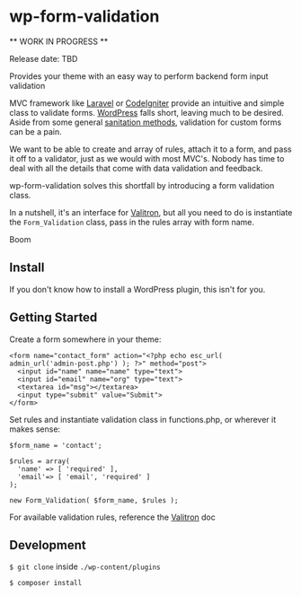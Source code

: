 # wp-form-validation

** WORK IN PROGRESS **

Release date: TBD

Provides your theme with an easy way to perform backend form input validation

MVC framework like [Laravel](https://laravel.com/) or [CodeIgniter](https://codeigniter.com/) provide an intuitive and simple class to validate forms. [WordPress](https://wordpress.org/) falls short, leaving much to be desired. Aside from some general [sanitation methods](https://codex.wordpress.org/Data_Validation), validation for custom forms can be a pain.

We want to be able to create and array of rules, attach it to a form, and pass it off to a validator, just as we would with most MVC's. Nobody has time to deal with all the details that come with data validation and feedback.

wp-form-validation solves this shortfall by introducing a form validation class.

In a nutshell, it's an interface for [Valitron](https://github.com/vlucas/valitron), but all you need to do is instantiate the `Form_Validation` class, pass in the rules array with form name.

Boom


## Install

If you don't know how to install a WordPress plugin, this isn't for you.

## Getting Started

Create a form somewhere in your theme:
```
<form name="contact_form" action="<?php echo esc_url( admin_url('admin-post.php') ); ?>" method="post">
  <input id="name" name="name" type="text">
  <input id="email" name="org" type="text">
  <textarea id="msg"></textarea>
  <input type="submit" value="Submit">
</form>
```

Set rules and instantiate validation class in functions.php, or wherever it makes sense:

```
$form_name = 'contact';

$rules = array(
  'name' => [ 'required' ],
  'email'=> [ 'email', 'required' ]
);

new Form_Validation( $form_name, $rules );
```

For available validation rules, reference the [Valitron](https://github.com/vlucas/valitron) doc

## Development

`$ git clone` inside `./wp-content/plugins`

`$ composer install`
